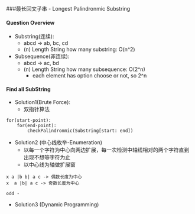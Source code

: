 ###最长回文子串 - Longest Palindronmic Substring
#### Question Overview
- Substring(连续):
    - abcd -> ab, bc, cd
    - (n) Length String how many substring: O(n^2)
- Subsequence(非连续):
    - abcd -> ac, bd
    - (n) Length String how many subsequence: O(2^n)
        - each element has option choose or not, so 2^n

#### Find all SubString
- Solution1(Brute Force):
    - 双指针算法
```
for(start-point):
    for(end-point):
        checkPalindronmic(Substring[start: end])
```
- Solution2 (中心线枚举-Enumeration)
    - 以每一个字符为中心向两边扩展，每一次检测中轴线相对的两个字符直到出现不想等字符为止
    - 以中心线为轴做扩展窗
  
```
x a |b b| a c -> 偶数长度为中心
x  a |b| a c -> 奇数长度为中心

odd - 
```

- Solution3 (Dynamic Programming)
    
